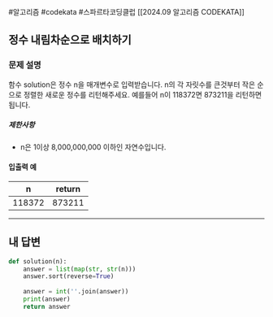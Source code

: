 #알고리즘 #codekata #스파르타코딩클럽 [[2024.09 알고리즘 CODEKATA]]

## 정수 내림차순으로 배치하기

### 문제 설명

함수 solution은 정수 n을 매개변수로 입력받습니다. n의 각 자릿수를 큰것부터 작은 순으로 정렬한 새로운 정수를 리턴해주세요. 예를들어 n이 118372면 873211을 리턴하면 됩니다.

##### 제한사항
- n은 1이상 8,000,000,000 이하인 자연수입니다.

#### 입출력 예

| n      | return |
| ------ | ------ |
| 118372 | 873211 |


---

## 내 답변

```python
def solution(n):
    answer = list(map(str, str(n)))
    answer.sort(reverse=True)
    
    answer = int(''.join(answer))
    print(answer)
    return answer
```
 